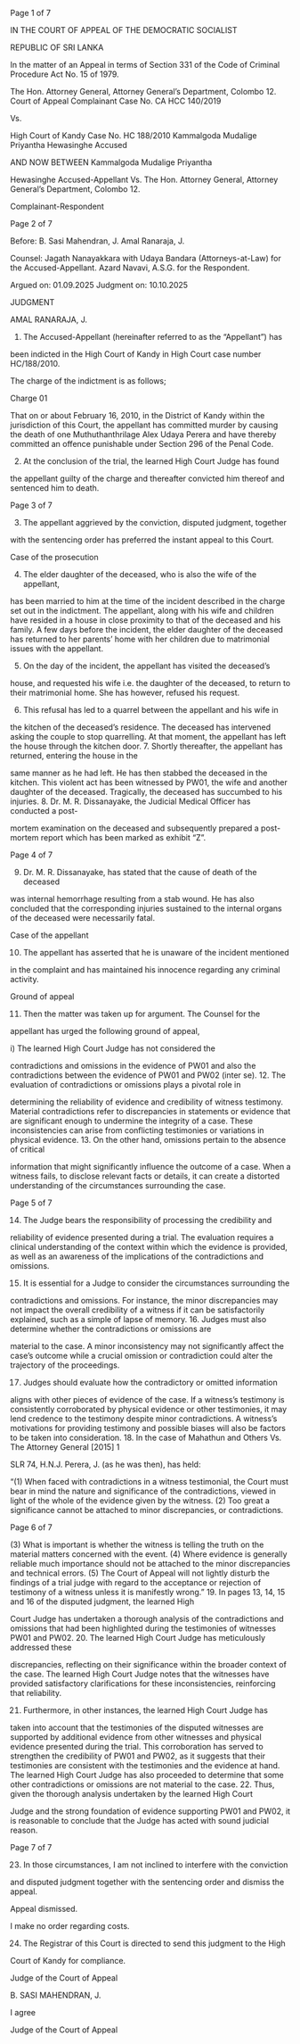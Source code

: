 Page 1 of 7

IN THE COURT OF APPEAL OF THE DEMOCRATIC SOCIALIST

REPUBLIC OF SRI LANKA

In the matter of an Appeal in terms of Section 331 of the Code of Criminal Procedure Act No. 15 of 1979.

The Hon. Attorney General, Attorney General’s Department, Colombo 12. Court of Appeal Complainant Case No. CA HCC 140/2019

Vs.

High Court of Kandy Case No. HC 188/2010 Kammalgoda Mudalige Priyantha Hewasinghe Accused

AND NOW BETWEEN Kammalgoda Mudalige Priyantha

Hewasinghe Accused-Appellant Vs. The Hon. Attorney General, Attorney General’s Department, Colombo 12.

Complainant-Respondent

Page 2 of 7

Before: B. Sasi Mahendran, J. Amal Ranaraja, J.

Counsel: Jagath Nanayakkara with Udaya Bandara (Attorneys-at-Law) for the Accused-Appellant. Azard Navavi, A.S.G. for the Respondent.

Argued on: 01.09.2025 Judgment on: 10.10.2025

JUDGMENT

AMAL RANARAJA, J.

1. The Accused-Appellant (hereinafter referred to as the “Appellant”) has

been indicted in the High Court of Kandy in High Court case number HC/188/2010.

The charge of the indictment is as follows;

Charge 01

That on or about February 16, 2010, in the District of Kandy within the jurisdiction of this Court, the appellant has committed murder by causing the death of one Muthuthanthrilage Alex Udaya Perera and have thereby committed an offence punishable under Section 296 of the Penal Code.

2. At the conclusion of the trial, the learned High Court Judge has found

the appellant guilty of the charge and thereafter convicted him thereof and sentenced him to death.

Page 3 of 7

3. The appellant aggrieved by the conviction, disputed judgment, together

with the sentencing order has preferred the instant appeal to this Court.

Case of the prosecution

4. The elder daughter of the deceased, who is also the wife of the appellant,

has been married to him at the time of the incident described in the charge set out in the indictment. The appellant, along with his wife and children have resided in a house in close proximity to that of the deceased and his family. A few days before the incident, the elder daughter of the deceased has returned to her parents’ home with her children due to matrimonial issues with the appellant.

5. On the day of the incident, the appellant has visited the deceased’s

house, and requested his wife i.e. the daughter of the deceased, to return to their matrimonial home. She has however, refused his request.

6. This refusal has led to a quarrel between the appellant and his wife in

the kitchen of the deceased’s residence. The deceased has intervened asking the couple to stop quarrelling. At that moment, the appellant has left the house through the kitchen door. 7. Shortly thereafter, the appellant has returned, entering the house in the

same manner as he had left. He has then stabbed the deceased in the kitchen. This violent act has been witnessed by PW01, the wife and another daughter of the deceased. Tragically, the deceased has succumbed to his injuries. 8. Dr. M. R. Dissanayake, the Judicial Medical Officer has conducted a post-

mortem examination on the deceased and subsequently prepared a post-mortem report which has been marked as exhibit “Z”.

Page 4 of 7

9. Dr. M. R. Dissanayake, has stated that the cause of death of the deceased

was internal hemorrhage resulting from a stab wound. He has also concluded that the corresponding injuries sustained to the internal organs of the deceased were necessarily fatal.

Case of the appellant

10. The appellant has asserted that he is unaware of the incident mentioned

in the complaint and has maintained his innocence regarding any criminal activity.

Ground of appeal

11. Then the matter was taken up for argument. The Counsel for the

appellant has urged the following ground of appeal,

i) The learned High Court Judge has not considered the

contradictions and omissions in the evidence of PW01 and also the contradictions between the evidence of PW01 and PW02 (inter se). 12. The evaluation of contradictions or omissions plays a pivotal role in

determining the reliability of evidence and credibility of witness testimony. Material contradictions refer to discrepancies in statements or evidence that are significant enough to undermine the integrity of a case. These inconsistencies can arise from conflicting testimonies or variations in physical evidence. 13. On the other hand, omissions pertain to the absence of critical

information that might significantly influence the outcome of a case. When a witness fails, to disclose relevant facts or details, it can create a distorted understanding of the circumstances surrounding the case.

Page 5 of 7

14. The Judge bears the responsibility of processing the credibility and

reliability of evidence presented during a trial. The evaluation requires a clinical understanding of the context within which the evidence is provided, as well as an awareness of the implications of the contradictions and omissions.

15. It is essential for a Judge to consider the circumstances surrounding the

contradictions and omissions. For instance, the minor discrepancies may not impact the overall credibility of a witness if it can be satisfactorily explained, such as a simple of lapse of memory. 16. Judges must also determine whether the contradictions or omissions are

material to the case. A minor inconsistency may not significantly affect the case’s outcome while a crucial omission or contradiction could alter the trajectory of the proceedings.

17. Judges should evaluate how the contradictory or omitted information

aligns with other pieces of evidence of the case. If a witness’s testimony is consistently corroborated by physical evidence or other testimonies, it may lend credence to the testimony despite minor contradictions. A witness’s motivations for providing testimony and possible biases will also be factors to be taken into consideration. 18. In the case of Mahathun and Others Vs. The Attorney General [2015] 1

SLR 74, H.N.J. Perera, J. (as he was then), has held:

“(1) When faced with contradictions in a witness testimonial, the Court must bear in mind the nature and significance of the contradictions, viewed in light of the whole of the evidence given by the witness. (2) Too great a significance cannot be attached to minor discrepancies, or contradictions.

Page 6 of 7

(3) What is important is whether the witness is telling the truth on the material matters concerned with the event. (4) Where evidence is generally reliable much importance should not be attached to the minor discrepancies and technical errors. (5) The Court of Appeal will not lightly disturb the findings of a trial judge with regard to the acceptance or rejection of testimony of a witness unless it is manifestly wrong.” 19. In pages 13, 14, 15 and 16 of the disputed judgment, the learned High

Court Judge has undertaken a thorough analysis of the contradictions and omissions that had been highlighted during the testimonies of witnesses PW01 and PW02. 20. The learned High Court Judge has meticulously addressed these

discrepancies, reflecting on their significance within the broader context of the case. The learned High Court Judge notes that the witnesses have provided satisfactory clarifications for these inconsistencies, reinforcing that reliability.

21. Furthermore, in other instances, the learned High Court Judge has

taken into account that the testimonies of the disputed witnesses are supported by additional evidence from other witnesses and physical evidence presented during the trial. This corroboration has served to strengthen the credibility of PW01 and PW02, as it suggests that their testimonies are consistent with the testimonies and the evidence at hand. The learned High Court Judge has also proceeded to determine that some other contradictions or omissions are not material to the case. 22. Thus, given the thorough analysis undertaken by the learned High Court

Judge and the strong foundation of evidence supporting PW01 and PW02, it is reasonable to conclude that the Judge has acted with sound judicial reason.

Page 7 of 7

23. In those circumstances, I am not inclined to interfere with the conviction

and disputed judgment together with the sentencing order and dismiss the appeal.

Appeal dismissed.

I make no order regarding costs.

24. The Registrar of this Court is directed to send this judgment to the High

Court of Kandy for compliance.

Judge of the Court of Appeal

B. SASI MAHENDRAN, J.

I agree

Judge of the Court of Appeal